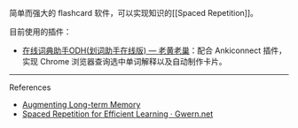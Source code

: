 简单而强大的 flashcard 软件，可以实现知识的[[Spaced Repetition]]。

目前使用的插件：

- [在线词典助手ODH(划词助手在线版) — 老黄老巢](https://www.laohuang.net/20180213/online-dictionary-helper/#%E5%86%99%E5%9C%A8%E6%9C%80%E5%90%8E)：配合 Ankiconnect 插件，实现 Chrome 浏览器查询选中单词解释以及自动制作卡片。


---

References

- [Augmenting Long-term Memory](http://augmentingcognition.com/ltm.html)
- [Spaced Repetition for Efficient Learning · Gwern.net](https://www.gwern.net/Spaced-repetition)